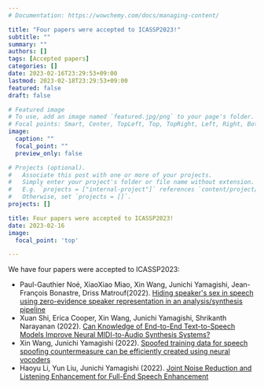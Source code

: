 ```yaml
---
# Documentation: https://wowchemy.com/docs/managing-content/

title: "Four papers were accepted to ICASSP2023!"
subtitle: ""
summary: ""
authors: []
tags: [Accepted papers]
categories: []
date: 2023-02-16T23:29:53+09:00
lastmod: 2023-02-18T23:29:53+09:00
featured: false
draft: false

# Featured image
# To use, add an image named `featured.jpg/png` to your page's folder.
# Focal points: Smart, Center, TopLeft, Top, TopRight, Left, Right, BottomLeft, Bottom, BottomRight.
image:
  caption: ""
  focal_point: ""
  preview_only: false

# Projects (optional).
#   Associate this post with one or more of your projects.
#   Simply enter your project's folder or file name without extension.
#   E.g. `projects = ["internal-project"]` references `content/project/deep-learning/index.md`.
#   Otherwise, set `projects = []`.
projects: []

title: Four papers were accepted to ICASSP2023!
date: 2023-02-16
image:
  focal_point: 'top'

---
```


We have four papers were accepted to ICASSP2023:

* Paul-Gauthier Noé, XiaoXiao Miao, Xin Wang, Junichi Yamagishi, Jean-François Bonastre, Driss Matrouf(2022). [Hiding speaker's sex in speech using zero-evidence speaker representation in an analysis/synthesis pipeline](https://zlin0.github.io/nii-yamagishilab/publication/noe-2022-hiding/)
* Xuan Shi, Erica Cooper, Xin Wang, Junichi Yamagishi, Shrikanth Narayanan (2022). [Can Knowledge of End-to-End Text-to-Speech Models Improve Neural MIDI-to-Audio Synthesis Systems?](https://zlin0.github.io/nii-yamagishilab/publication/shi-2022-can/)
* Xin Wang, Junichi Yamagishi (2022). [Spoofed training data for speech spoofing countermeasure can be efficiently created using neural vocoders](https://zlin0.github.io/nii-yamagishilab/publication/wang-2022-spoofed/)
* Haoyu Li, Yun Liu, Junichi Yamagishi (2022). [Joint Noise Reduction and Listening Enhancement for Full-End Speech Enhancement](https://zlin0.github.io/nii-yamagishilab/publication/li-2022-joint/)
